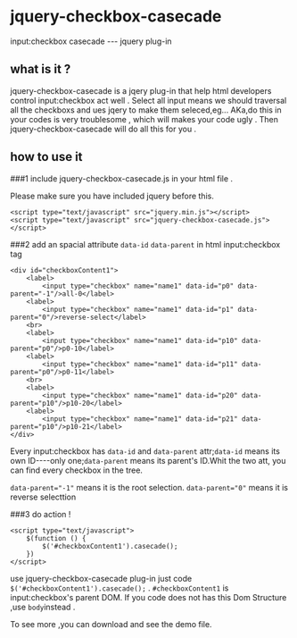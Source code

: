 # jquery-checkbox-casecade
input:checkbox casecade --- jquery plug-in

## what is it ?

jquery-checkbox-casecade is a jqery plug-in that help html developers control input:checkbox act well .
Select all input means we should traversal all the checkboxs and ues jqery to make them seleced,eg...
AKa,do this in your codes is very troublesome , which will makes your code ugly . Then jquery-checkbox-casecade
will do all this for you .

## how to use it 

###1 include jquery-checkbox-casecade.js in your html file . 

Please make sure you have included jquery before this.

	<script type="text/javascript" src="jquery.min.js"></script>
	<script type="text/javascript" src="jquery-checkbox-casecade.js"></script>

###2 add an spacial attribute ```data-id``` ```data-parent``` in html input:checkbox tag 

	<div id="checkboxContent1">
		<label>
			<input type="checkbox" name="name1" data-id="p0" data-parent="-1"/>all-0</label>
		<label>
			<input type="checkbox" name="name1" data-id="p1" data-parent="0"/>reverse-select</label>
		<br>
		<label>
			<input type="checkbox" name="name1" data-id="p10" data-parent="p0"/>p0-10</label>
		<label>
			<input type="checkbox" name="name1" data-id="p11" data-parent="p0"/>p0-11</label>
		<br>
		<label>
			<input type="checkbox" name="name1" data-id="p20" data-parent="p10"/>p10-20</label>
		<label>
			<input type="checkbox" name="name1" data-id="p21" data-parent="p10"/>p10-21</label>
	</div>

Every input:checkbox has ```data-id``` and ```data-parent``` attr;```data-id``` means its own ID----only one;```data-parent``` means its parent's ID.Whit the two att, you can find every checkbox in the tree.

```data-parent="-1"``` means it is the root selection.  ```data-parent="0"``` means it is reverse selecttion  


###3 do action ! 

	<script type="text/javascript">	
		$(function () {
			$('#checkboxContent1').casecade();
		})
	</script>

use jquery-checkbox-casecade plug-in just code  ```$('#checkboxContent1').casecade();``` .
 ```#checkboxContent1``` is input:checkbox's parent DOM. If you code does not has this Dom Structure ,use ```body```instead .

To see more ,you can download and see the demo file.
